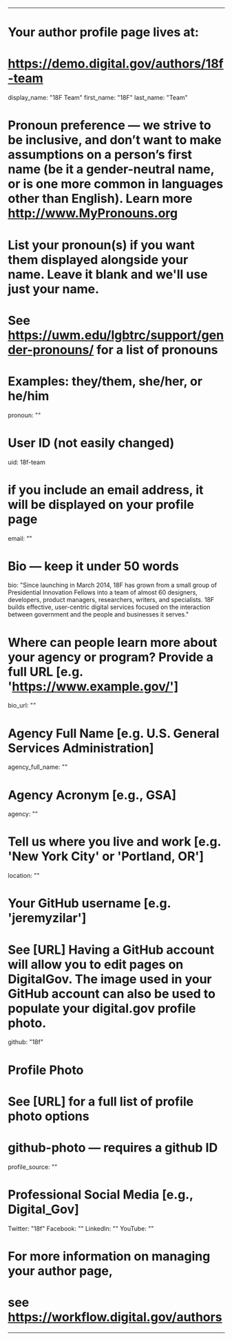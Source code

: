 
---

# Your author profile page lives at:
# https://demo.digital.gov/authors/18f-team

display_name: "18F Team"
first_name: "18F"
last_name: "Team"

# Pronoun preference — we strive to be inclusive, and don’t want to make assumptions on a person’s first name (be it a gender-neutral name, or is one more common in languages other than English). Learn more http://www.MyPronouns.org
# List your pronoun(s) if you want them displayed alongside your name. Leave it blank and we'll use just your name.
# See https://uwm.edu/lgbtrc/support/gender-pronouns/ for a list of pronouns
# Examples: they/them, she/her, or he/him
pronoun: ""

# User ID (not easily changed)
uid: 18f-team

# if you include an email address, it will be displayed on your profile page
email: ""

# Bio — keep it under 50 words
bio: "Since launching in March 2014, 18F has grown from a small group of Presidential Innovation Fellows into a team of almost 60 designers, developers, product managers, researchers, writers, and specialists. 18F builds effective, user-centric digital services focused on the interaction between government and the people and businesses it serves."

# Where can people learn more about your agency or program? Provide a full URL [e.g. 'https://www.example.gov/']
bio_url: ""

# Agency Full Name [e.g. U.S. General Services Administration]
agency_full_name: ""

# Agency Acronym [e.g., GSA]
agency: ""

# Tell us where you live and work [e.g. 'New York City' or 'Portland, OR']
location: ""

# Your GitHub username [e.g. 'jeremyzilar']
# See [URL] Having a GitHub account will allow you to edit pages on DigitalGov. The image used in your GitHub account can also be used to populate your digital.gov profile photo.
github: "18f"

# Profile Photo
# See [URL] for a full list of profile photo options
# github-photo — requires a github ID
profile_source: ""

# Professional Social Media [e.g., Digital_Gov]
Twitter: "18f"
Facebook: ""
LinkedIn: ""
YouTube: ""

# For more information on managing your author page,
# see https://workflow.digital.gov/authors

---
